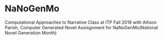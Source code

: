 # NaNoGenMo
Computational Approaches to Narrative Class at ITP Fall 2019 with Allison Parish, Computer Generated Novel Assisgnment for NaNoGenMo(National Novel Generation Month)
